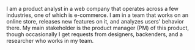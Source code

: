 I am a product analyst in a web company that operates across a few industries, one of which is e-commerce. I am in a team that works on an online store, releases new features on it, and analyzes users' behavior there. My main stakeholder is the product manager (PM) of this product, though occasionally I get requests from designers, backenders, and a researcher who works in my team.


